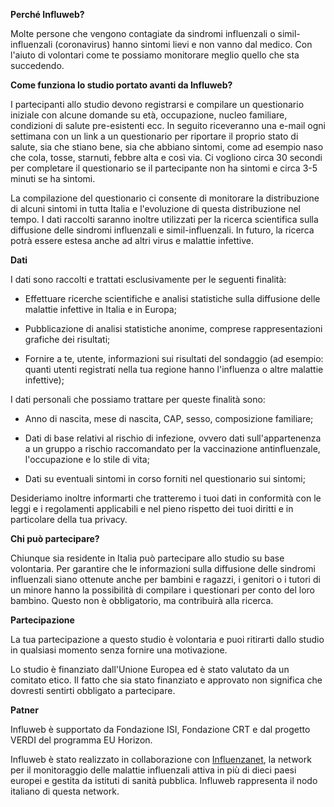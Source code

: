 **Perché Influweb?**

Molte persone che vengono contagiate da sindromi influenzali o simil-influenzali (coronavirus) hanno sintomi lievi e non vanno dal medico. Con l'aiuto di volontari come te possiamo monitorare meglio quello che sta succedendo.
 
**Come funziona lo studio portato avanti da Influweb?**

I partecipanti allo studio devono registrarsi e compilare un questionario iniziale con alcune domande su età, occupazione, nucleo familiare, condizioni di salute pre-esistenti ecc. In seguito riceveranno una e-mail ogni settimana con un link a un questionario per riportare il proprio stato di salute, sia che stiano bene, sia che abbiano sintomi, come ad esempio naso che cola, tosse, starnuti, febbre alta e così via. Ci vogliono circa 30 secondi per completare il questionario se il partecipante non ha sintomi e circa 3-5 minuti se ha sintomi.

La compilazione del questionario ci consente di monitorare la distribuzione di alcuni sintomi in tutta Italia e l\'evoluzione di questa distribuzione nel tempo. I dati raccolti saranno inoltre utilizzati per la ricerca scientifica sulla diffusione delle sindromi influenzali e simil-influenzali. In futuro, la ricerca potrà essere estesa anche ad altri virus e malattie infettive.

**Dati**

I dati sono raccolti e trattati esclusivamente per le seguenti finalità:

- Effettuare ricerche scientifiche e analisi statistiche sulla diffusione delle malattie infettive in Italia e in Europa;

- Pubblicazione di analisi statistiche anonime, comprese rappresentazioni grafiche dei risultati;

- Fornire a te, utente, informazioni sui risultati del sondaggio (ad esempio: quanti utenti registrati nella tua regione hanno l\'influenza o altre malattie infettive);

I dati personali che possiamo trattare per queste finalità sono:

- Anno di nascita, mese di nascita, CAP, sesso, composizione familiare;

- Dati di base relativi al rischio di infezione, ovvero dati sull\'appartenenza a un gruppo a rischio raccomandato per la vaccinazione antinfluenzale, l\'occupazione e lo stile di vita;

- Dati su eventuali sintomi in corso forniti nel questionario sui sintomi;

Desideriamo inoltre informarti che tratteremo i tuoi dati in conformità con le leggi e i regolamenti applicabili e nel pieno rispetto dei tuoi diritti e in particolare della tua privacy.

**Chi può partecipare?**

Chiunque sia residente in Italia può partecipare allo studio su base volontaria. Per garantire che le informazioni sulla diffusione delle sindromi influenzali siano ottenute anche per bambini e ragazzi, i genitori o i tutori di un minore hanno la possibilità di compilare i questionari per conto del loro bambino. Questo non è obbligatorio, ma contribuirà alla ricerca.

**Partecipazione**

La tua partecipazione a questo studio è volontaria e puoi ritirarti dallo studio in qualsiasi momento senza fornire una motivazione.

Lo studio è finanziato dall\'Unione Europea ed è stato valutato da un comitato etico. Il fatto che sia stato finanziato e approvato non significa che dovresti sentirti obbligato a partecipare.

**Patner**

Influweb è supportato da Fondazione ISI, Fondazione CRT e dal progetto VERDI del programma EU Horizon.

Influweb è stato realizzato in collaborazione con [Influenzanet](https://influenzanet.info), la network per il monitoraggio delle malattie influenzali attiva in più di dieci paesi europei e gestita da istituti di sanità pubblica. Influweb rappresenta il nodo italiano di questa network.